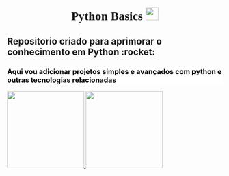 
<h1 align="center" style="font-family:verdana;"> Python Basics <a href="https://www.youtube.com/watch?v=xvFZjo5PgG0" target="blank"> <img src="https://cdn.jsdelivr.net/gh/devicons/devicon@latest/icons/python/python-original.svg"width= "30" lengh="30"/> </a>
</h1>
     <h2> Repositorio criado para aprimorar o conhecimento em Python :rocket: </h2> 
        <h3 style="background-color:white; color:black;"> Aqui vou adicionar projetos simples e avançados com python e outras tecnologias relacionadas </h3 >

<div>
<a href="https://github.dev/aluno-Lemes/Python/tree/Python-basics">
<img loading="lazy" height="180em" src="https://github-readme-stats.vercel.app/api/top-langs/?username=aluno-lemes&layout=compact&langs_count=7&theme=dracula"/>
<img loading="lazy" height="180em" src="https://github-readme-stats.vercel.app/api?username=aluno-lemes&show_icons=true&theme=dracula&include_all_commits=true&count_private=true"/>
</div>


